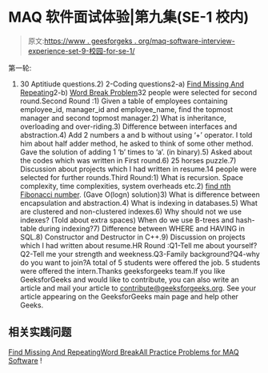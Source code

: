 # MAQ 软件面试体验|第九集(SE-1 校内)

> 原文:[https://www . geesforgeks . org/maq-software-interview-experience-set-9-校园-for-se-1/](https://www.geeksforgeeks.org/maq-software-interview-experience-set-9-on-campus-for-se-1/)

第一轮:

1) 30 Aptitiude questions.2) 2-Coding questions2-a) [Find Missing And Repeating](https://practice.geeksforgeeks.org/problems/find-missing-and-repeating/0)2-b) [Word Break Problem](https://practice.geeksforgeeks.org/problems/word-break/0)32 people were selected for second round.Second Round :1) Given a table of employees containing employee_id, manager_id and employee_name, find the topmost manager and second topmost manager.2) What is inheritance, overloading and over-riding.3) Difference between interfaces and abstraction.4) Add 2 numbers a and b without using ‘+’ operator. I told him about half adder method, he asked to think of some other method. Gave the solution of adding 1 ‘b’ times to ‘a’. (in binary).5) Asked about the codes which was written in First round.6) 25 horses puzzle.7) Discussion about projects which I had written in resume.14 people were selected for further rounds.Third Round:1) What is recursion. Space complexity, time complexities, system overheads etc.2) [find nth Fibonacci number](https://practice.geeksforgeeks.org/problems/nth-fibonacci-number/0). (Gave O(logn) solution)3) What is difference between encapsulation and abstraction.4) What is indexing in databases.5) What are clustered and non-clustered indexes.6) Why should not we use indexes? (Told about extra spaces) When do we use B-trees and hash-table during indexing?7) Difference between WHERE and HAVING in SQL.8) Constructor and Destructor in C++.9) Discussion on projects which I had written about resume.HR Round :Q1-Tell me about yourself?Q2-Tell me your strength and weekness.Q3-Family background?Q4-why do you want to join?A total of 5 students were offered the job. 5 students were offered the intern.Thanks geeksforgeeks team.If you like GeeksforGeeks and would like to contribute, you can also write an article and mail your article to contribute@geeksforgeeks.org. See your article appearing on the GeeksforGeeks main page and help other Geeks.

## 相关实践问题

[Find Missing And Repeating](https://practice.geeksforgeeks.org/problems/find-missing-and-repeating/0)[Word Break](https://practice.geeksforgeeks.org/problems/word-break/0)[All Practice Problems for MAQ Software](https://practice.geeksforgeeks.org/company/MAQ-Software/) !